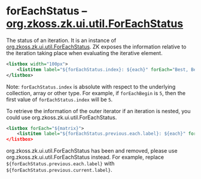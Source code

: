 # forEachStatus – [org.zkoss.zk.ui.util.ForEachStatus](https://www.zkoss.org/javadoc/latest/zk/org/zkoss/zk/ui/util/ForEachStatus.html)

The status of an iteration. It is an instance of
[org.zkoss.zk.ui.util.ForEachStatus](https://www.zkoss.org/javadoc/latest/zk/org/zkoss/zk/ui/util/ForEachStatus.html).
ZK exposes the information relative to the iteration taking place when
evaluating the iterative element.

```xml
<listbox width="100px">
    <listitem label="${forEachStatus.index}: ${each}" forEach="Best, Better, Good"/>
</listbox>
```

Note: `forEachStatus.index` is absolute with respect to the underlying
collection, array or other type. For example, if `forEachBegin` is `5`,
then the first value of `forEachStatus.index` will be `5`.

To retrieve the information of the outer iterator if an iteration is
nested, you could use
<javadoc method="getPrevious()" type="interface">org.zkoss.zk.ui.util.ForEachStatus</javadoc>.

```xml
<listbox forEach="${matrix}">
    <listitem label="${forEachStatus.previous.each.label}: ${each}" forEach=${each.items}/> <!-- nested-->
</listbox>
```

<javadoc method="getEach()" type="interface">org.zkoss.zk.ui.util.ForEachStatus</javadoc>
has been and removed, please use
<javadoc method="getCurrent()" type="interface">org.zkoss.zk.ui.util.ForEachStatus</javadoc>
instead. For example, replace `${forEachStatus.previous.each.label}`
with `${forEachStatus.previous.current.label}`.


